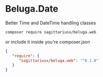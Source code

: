 # Beluga.Date

Better Time and DateTime handling classes

```bash
composer require sagittariusx/beluga.web
```

or include it inside you're composer.json

```json
{
   "require": {
      "sagittariusx/beluga.web": "^0.1.0"
   }
}
```
